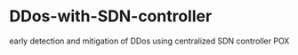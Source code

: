 # DDos-with-SDN-controller
early detection and mitigation of DDos using centralized SDN controller POX

